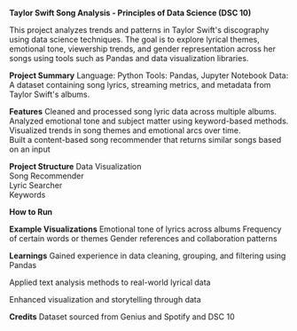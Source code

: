 **Taylor Swift Song Analysis - Principles of Data Science (DSC 10)**

This project analyzes trends and patterns in Taylor Swift's discography using data science techniques. The goal is to explore lyrical themes, emotional tone, viewership trends, and gender representation across her songs using tools such as Pandas and data visualization libraries.

**Project Summary**
Language: Python
Tools: Pandas, Jupyter Notebook
Data: A dataset containing song lyrics, streaming metrics, and metadata from Taylor Swift's albums.

**Features**
Cleaned and processed song lyric data across multiple albums.  
Analyzed emotional tone and subject matter using keyword-based methods.  
Visualized trends in song themes and emotional arcs over time.  
Built a content-based song recommender that returns similar songs based on an input

**Project Structure**
Data Visualization  
Song Recommender   
Lyric Searcher  
Keywords  

**How to Run**

**Example Visualizations**
Emotional tone of lyrics across albums
Frequency of certain words or themes
Gender references and collaboration patterns

**Learnings**
Gained experience in data cleaning, grouping, and filtering using Pandas

Applied text analysis methods to real-world lyrical data

Enhanced visualization and storytelling through data

**Credits**
Dataset sourced from Genius and Spotify and DSC 10




